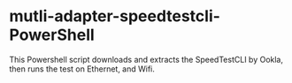 # mutli-adapter-speedtestcli-PowerShell
This Powershell script downloads and extracts the SpeedTestCLI by Ookla, then runs the test on Ethernet, and Wifi.
